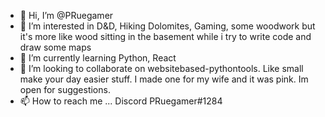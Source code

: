 - 👋 Hi, I’m @PRuegamer
- 👀 I’m interested in D&D, Hiking Dolomites, Gaming, some woodwork but it's more like wood sitting in the basement while i try to write code and draw some maps
- 🌱 I’m currently learning Python, React
- 💞️ I’m looking to collaborate on websitebased-pythontools. Like small make your day easier stuff. I made one for my wife and it was pink. Im open for suggestions.
- 📫 How to reach me ... Discord PRuegamer#1284


